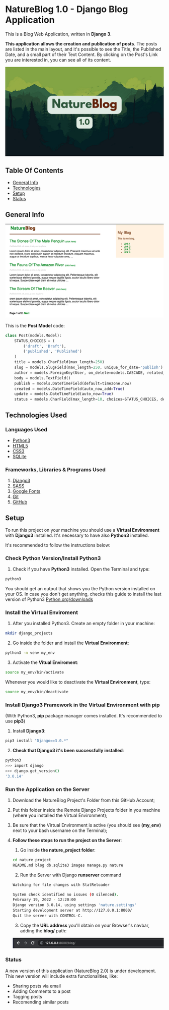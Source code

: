 # NatureBlog 1.0 - Django Blog Application

This is a Blog Web Application, written in <strong>Django 3</strong>. 

<strong>This application allows the creation and publication of posts</strong>. The posts are listed in the main layout, and it's possible to see the Title, the Published Date, and a small part of their Text Content. By clicking on the Post's Link you are interested in, you can see all of its content.

![Image-Intro-Webapp](images/image_intro.png)

 ## Table Of Contents

 * [General Info](https://github.com/GloriaX21/Django_Blog-1.0/tree/dev-features#general-info)
 * [Technologies](https://github.com/GloriaX21/Django_Blog-1.0/tree/dev-features#technologies-used)
 * [Setup](https://github.com/GloriaX21/Django_Blog-1.0/tree/dev-features#setup)
 * [Status](https://github.com/GloriaX21/Django_Blog-1.0/tree/dev-features#status)
 
 ## General Info
 


![Image-Intro-Webapp](images/image_blog_layout1.png)

This is the <strong>Post Model</strong> code:
```python
class Post(models.Model):
    STATUS_CHOICES = (
        ('draft', 'Draft'),
        ('published', 'Published')
    )
    title = models.CharField(max_length=250)
    slug = models.SlugField(max_length=250, unique_for_date='publish')
    author = models.ForeignKey(User, on_delete=models.CASCADE, related_name='blog_posts')
    body = models.TextField()
    publish = models.DateTimeField(default=timezone.now)
    created = models.DateTimeField(auto_now_add=True)
    update = models.DateTimeField(auto_now=True)
    status = models.CharField(max_length=10, choices=STATUS_CHOICES, default='draft')
```

 ## Technologies Used

  ### Languages Used

  * [Python3](https://en.wikipedia.org/wiki/Python_(programming_language))
  * [HTML5](https://en.wikipedia.org/wiki/HTML5)
  * [CSS3](https://en.wikipedia.org/wiki/CSS#CSS_3)
  * [SQLite](https://en.wikipedia.org/wiki/SQLite)

  ### Frameworks, Libraries & Programs Used

  1. [Django3](https://en.wikipedia.org/wiki/Django_(web_framework))
  2. [SASS](https://en.wikipedia.org/wiki/Sass_(stylesheet_language))
  3. [Google Fonts](https://en.wikipedia.org/wiki/Google_Fonts)
  4. [Git](https://en.wikipedia.org/wiki/Git)
  5. [GitHub](https://en.wikipedia.org/wiki/GitHub)


 ## Setup

  To run this project on your machine you should use a <strong>Virtual Environment</strong> with <strong>Django3</strong> installed. It's necessary to have also <strong>Python3</strong> installed.

  It's recommended to follow the instructions below:
  
  ### Check Python Version/Install Python3

  1. Check if you have <strong>Python3</strong> installed. Open the Terminal and type:
  ```bash
  python3
  ```

  You should get an output that shows you the Python version installed on your OS. In case you don't get anything, checks this guide to install the last version of Python3 [Python.org/downloads](https://www.python.org/downloads/)

  ### Install the Virtual Enviroment

  1. After you installed Python3. Create an empty folder in your machine:
  ```bash
  mkdir django_projects
  ```

  2. Go inside the folder and install the <strong>Virtual Environment</strong>:
  ```bash
  python3 -m venv my_env
  ```  

  3. Activate the <strong>Vitual Enviroment</strong>:
  ```bash
  source my_env/bin/activate
  ``` 
  Whenever you would like to <strog>deactivate</strog> the <strong>Virtual Environment</strong>, type:
  ```bash
  source my_env/bin/deactivate
  ``` 

  ### Install Django3 Framework in the Virtual Environment with pip

  (With Python3, <strong>pip</strong> package manager comes installed. It's recommended to use <strong>pip3</strong>)

  1. Install <strong>Django3</strong>:
  ```bash
  pip3 install "Django==3.0.*"
  ```  

  2. <strong>Check that Django3 it's been successfully installed</strong>:
  ```bash
  python3
  >>> import django
  >>> django.get_version()
  '3.0.14'
  ``` 
  
  ### Run the Application on the Server

  1. Download the NatureBlog Project's Folder from this GitHub Account;
  2. Put this folder inside the Remote Django Projects folder in you machine (where you installed the Virtual Environment);
  3. Be sure that the Virtual Environment is active (you should see <strong>(my_env)</strong> next to your bash username on the Terminal);
  4. <strong>Follow these steps to run the project on the Server</strong>:

     1. Go inside <strong>the nature_project folder</strong>:
     ```bash
     cd nature project
     README.md blog db.sqlite3 images manage.py nature 
     ```

     2. Run the Server with Django <strong>runserver</strong> command
     ```bash
     Watching for file changes with StatReloader
     ``` 

     ```bash
     System check identified no issues (0 silenced).
     February 19, 2022 - 12:20:00
     Django version 3.0.14, using settings 'nature.settings'
     Starting development server at http://127.0.0.1:8000/
     Quit the server with CONTROL-C.
     ```

     3. Copy the <strong>URL address</strong> you'll obtain on your Browser's navbar, adding the <strong>blog/</strong> path:

     ![url_image](images/url_path.png)


  ### Status

  A new version of this application (NatureBlog 2.0) is under development. 
  This new version will include extra functionalities, like:

  * Sharing posts via email
  * Adding Comments to a post
  * Tagging posts
  * Recomending similar posts




